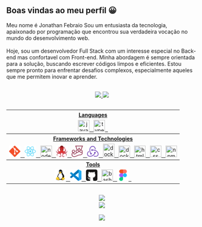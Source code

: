 

<!--
**JRaamos/JRaamos** is a ✨ _special_ ✨ repository because its `README.md` (this file) appears on your GitHub profile.


-->
## Boas vindas ao meu perfil 😀

Meu nome é Jonathan Febraio Sou um entusiasta da tecnologia, apaixonado por programação que encontrou sua verdadeira vocação no mundo do desenvolvimento web.
<br>
<br>
Hoje, sou um desenvolvedor Full Stack com um interesse especial no Back-end mas confortavel com Front-end. Minha abordagem é sempre orientada para a solução, buscando escrever códigos limpos e eficientes. Estou sempre pronto para enfrentar desafios complexos, especialmente aqueles que me permitem inovar e aprender.

<br>

<!-- GITHUB STATUS -->
 
<div align="center">
  <a href="https://github.com/JRaamos?tab=repositories">
 <img height="175em" src="https://github-readme-stats.vercel.app/api?username=JRaamos&show_icons=true&theme=chartreuse-dark&include_all_commits=true&count_private=true"/>
  <img height="175em" src="https://github-readme-stats.vercel.app/api/top-langs/?username=JRaamos&layout=compact&langs_count=7&theme=chartreuse"/> 

</div>


  
##
<div id='lojc' align="center">
<p align="center">
  <table>
    <tr>
      <th>Languages</th>
    </tr>
    <tr>
      <td align="center">
        <img title="javascript" src="https://user-images.githubusercontent.com/25181517/117447155-6a868a00-af3d-11eb-9cfe-245df15c9f3f.png" width="30" height="30"/>&nbsp;&nbsp;
        <img title="typescript" src="https://user-images.githubusercontent.com/25181517/183890598-19a0ac2d-e88a-4005-a8df-1ee36782fde1.png" width="30" height="30"/>&nbsp;&nbsp;
      </td>
    </tr>
    <tr>
      <th>Frameworks and Technologies</th>
    </tr>
    <tr>
      <td align="center">
        <img title="git" src="https://github.com/devicons/devicon/blob/master/icons/git/git-original.svg" width="30" height="30"/>&nbsp;&nbsp;
        <img title="react" src="https://github.com/devicons/devicon/blob/1119b9f84c0290e0f0b38982099a2bd027a48bf1/icons/react/react-original.svg" width="30" height="30"/>&nbsp;&nbsp;
        <img title="nodejs" src="https://cdn.jsdelivr.net/gh/devicons/devicon/icons/nodejs/nodejs-plain.svg" width="30" height="30"/>&nbsp;&nbsp;
        <img title="react testing library" src="images/testing-library.svg" width="30" height="30"/>&nbsp;&nbsp; <!-- Substitua YOUR_IMAGE_PATH pelo caminho correto -->
        <img title="jest" src="https://github.com/devicons/devicon/blob/master/icons/jest/jest-plain.svg" width="30" height="30"/>&nbsp;&nbsp;
        <img title="redux" src="https://github.com/devicons/devicon/blob/1119b9f84c0290e0f0b38982099a2bd027a48bf1/icons/redux/redux-original.svg" width="30" height="30"/>&nbsp;&nbsp;
        <img title="docker" src="https://img.icons8.com/color/344/docker.png" width="30" height="35"/>&nbsp;&nbsp;
        <img title="docker compose" src="https://www.seekpng.com/png/full/525-5256723_docker-compose-logo.png" width="30" height="30"/>&nbsp;&nbsp;
        <img title="html" src="https://hotmart.s3.amazonaws.com/product_pictures/4e16e7cd-a632-41f0-9c6e-779493bd62e9/HTML5_logo_and_wordmarksvg.png" width="30" height="30"/>&nbsp;&nbsp;
        <img title="css" src="https://apexensino.com.br/wp-content/uploads/2017/11/css.png" width="30" height="30"/>&nbsp;&nbsp; <!-- Substitua YOUR_IMAGE_PATH pelo caminho correto -->
        <img title="npm" src="https://pipedream.com/s.v0/app_XywhLL/logo/orig" width="30" height="30"/>
      </td>
    </tr>
    <tr>
      <th>Tools</th>
    </tr>
    <tr>
      <td align="center">
        <img title="linux" src="https://github.com/devicons/devicon/blob/master/icons/linux/linux-original.svg" width="30" height="30"/>&nbsp;&nbsp;
        <img title="vscode" src="https://github.com/devicons/devicon/blob/master/icons/vscode/vscode-original.svg" width="30" height="30"/>&nbsp;&nbsp;
        <img title="github" src="https://github.com/albertoflorence/albertoflorence/blob/main/images/github.svg" width="30" height="30"/>&nbsp;&nbsp;
        <img title="bash" src="https://img.icons8.com/color/344/bash.png" width="30" height="30"/>&nbsp;&nbsp;
        <img title="figma" src="https://github.com/devicons/devicon/blob/master/icons/figma/figma-original.svg" width="30" height="30"/>&nbsp;&nbsp;
      </td>
    </tr>
  </table>
</p>

  ##
  
 
 <!-- REDES SOCIAIS -->
<div align="center">
  
  <a href="https://www.linkedin.com/in/jonathan-febraio-dev/" target="_blank"><img src="https://img.shields.io/badge/-LinkedIn-%230077B5?style=for-the-badge&logo=linkedin&logoColor=white" target="_blank"></a>  
   <a href="mailto:jhonyramos46@gmail.com" target="_blank"><img src="https://play-lh.googleusercontent.com/D1Dz2BjPYev_oyksKXsdtAS66a_2Ql-sklpzTnwR9lqnDG_P5lAJEtfR70FudJ0XMA=s48-rw" style='width: 28px' target="_blank"></a>  
  
  ![](https://visitor-badge.glitch.me/badge?page_id=JRaamos)
</div>
